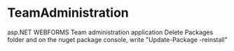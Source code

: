 # TeamAdministration
asp.NET WEBFORMS Team administration application
Delete Packages folder and on the nuget package console, write "Update-Package -reinstall"

